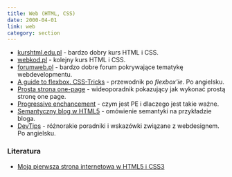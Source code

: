 ```yaml
---
title: Web (HTML, CSS)
date: 2000-04-01
link: web
category: section
---
```


*   [kurshtml.edu.pl](http://www.kurshtml.edu.pl/) - bardzo dobry kurs HTML i CSS.
*   [webkod.pl](http://webkod.pl/) - kolejny kurs HTML i CSS.
*   [forumweb.pl](http://www.forumweb.pl/) - bardzo dobre forum pokrywające tematykę webdevelopmentu.
*   [A guide to flexbox. CSS-Tricks](https://css-tricks.com/snippets/css/a-guide-to-flexbox/) - przewodnik po _flexbox'ie_. Po angielsku.
*   [Prosta strona one-page](https://www.youtube.com/watch?v=f3vh25CxL_A) - wideoporadnik pokazujący jak wykonać prostą stronę one page.
*   [Progressive enchancement](http://webroad.pl/inne/3722-progressive-enhancement-zapomniany-fundament) - czym jest PE i dlaczego jest takie ważne.
*   [Semantyczny blog w HTML5](http://tutorials.comandeer.pl/html5-blog.html) - omówienie semantyki na przykładzie bloga.
*   [DevTips](https://www.youtube.com/user/DevTipsForDesigners/featured) - różnorakie poradniki i wskazówki związane z webdesignem. Po angielsku.

### Literatura

*   [Moja pierwsza strona internetowa w HTML5 i CSS3](http://ferrante.pl/books/html/index.html)
